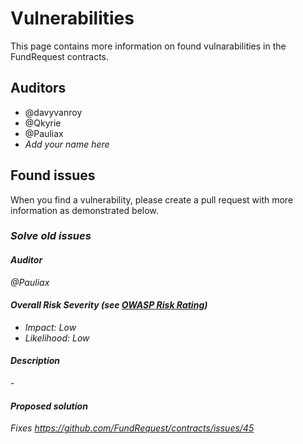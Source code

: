 # Vulnerabilities

This page contains more information on found vulnarabilities in the FundRequest contracts.


## Auditors
* @davyvanroy
* @Qkyrie
* @Pauliax
* *Add your name here*


## Found issues
When you find a vulnerability, please create a pull request with more information as demonstrated below.

### *Solve old issues*

#### *Auditor*
*@Pauliax*

#### *Overall Risk Severity (see [OWASP Risk Rating](https://www.owasp.org/index.php/OWASP_Risk_Rating_Methodology))*
* *Impact: Low*
* *Likelihood: Low*

#### *Description*
*-*

#### *Proposed solution*
*Fixes https://github.com/FundRequest/contracts/issues/45*

